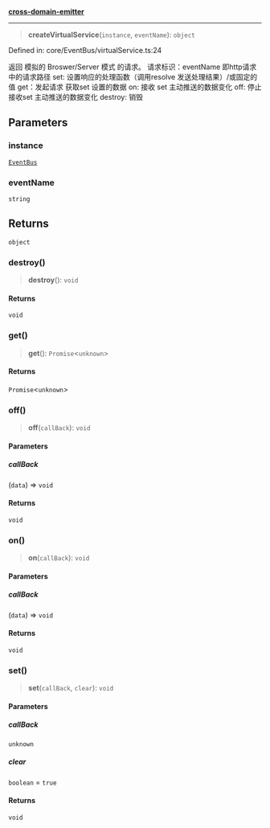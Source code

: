 [**cross-domain-emitter**](../README.md)

***

> **createVirtualService**(`instance`, `eventName`): `object`

Defined in: core/EventBus/virtualService.ts:24

返回 模拟的 Broswer/Server 模式 的请求。
请求标识：eventName 即http请求中的请求路径
set: 设置响应的处理函数（调用resolve 发送处理结果）/或固定的值
get：发起请求 获取set 设置的数据
on: 接收 set 主动推送的数据变化
off: 停止接收set 主动推送的数据变化
destroy: 销毁

## Parameters

### instance

[`EventBus`](../classes/EventBus.md)

### eventName

`string`

## Returns

`object`

### destroy()

> **destroy**(): `void`

#### Returns

`void`

### get()

> **get**(): `Promise`\<`unknown`\>

#### Returns

`Promise`\<`unknown`\>

### off()

> **off**(`callBack`): `void`

#### Parameters

##### callBack

(`data`) => `void`

#### Returns

`void`

### on()

> **on**(`callBack`): `void`

#### Parameters

##### callBack

(`data`) => `void`

#### Returns

`void`

### set()

> **set**(`callBack`, `clear`): `void`

#### Parameters

##### callBack

`unknown`

##### clear

`boolean` = `true`

#### Returns

`void`
